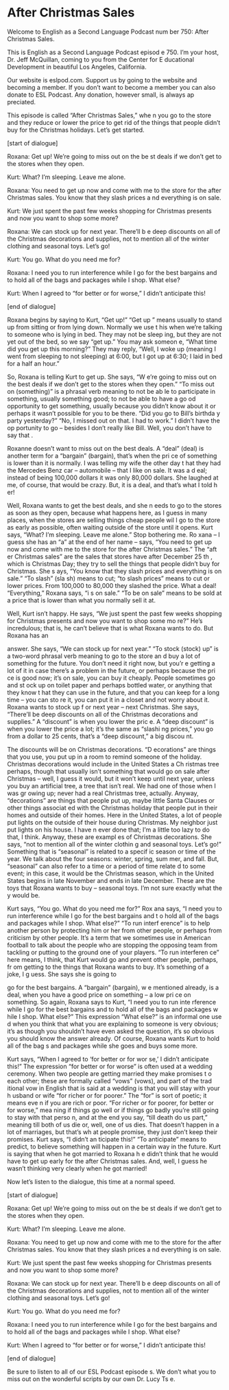 # After Christmas Sales

Welcome to English as a Second Language Podcast num ber 750: After Christmas Sales.

This is English as a Second Language Podcast episod e 750.  I’m your host, Dr. Jeff McQuillan, coming to you from the Center for E ducational Development in beautiful Los Angeles, California.

Our website is eslpod.com.  Support us by going to the website and becoming a member.  If you don’t want to become a member you can also donate to ESL Podcast.  Any donation, however small, is always ap preciated.

This episode is called “After Christmas Sales,” whe n you go to the store and they reduce or lower the price to get rid of the things that people didn’t buy for the Christmas holidays.  Let’s get started.

[start of dialogue]

Roxana:  Get up!  We’re going to miss out on the be st deals if we don’t get to the stores when they open.

Kurt:  What?  I’m sleeping.  Leave me alone.

Roxana:  You need to get up now and come with me to  the store for the after Christmas sales.  You know that they slash prices a nd everything is on sale.

Kurt:  We just spent the past few weeks shopping for Christmas presents and now you want to shop some more?

Roxana:  We can stock up for next year.  There’ll b e deep discounts on all of the Christmas decorations and supplies, not to mention all of the winter clothing and seasonal toys.  Let’s go!

Kurt:  You go.  What do you need me for?

Roxana:  I need you to run interference while I go for the best bargains and to hold all of the bags and packages while I shop.  What else?

Kurt:  When I agreed to “for better or for worse,” I didn’t anticipate this!

[end of dialogue]

 Roxana begins by saying to Kurt, “Get up!”  “Get up ” means usually to stand up from sitting or from lying down.  Normally we use t his when we’re talking to someone who is lying in bed.  They may not be sleep ing, but they are not yet out of the bed, so we say “get up.”  You may ask someon e, “What time did you get up this morning?”  They may reply, “Well, I woke up  (meaning I went from sleeping to not sleeping) at 6:00, but I got up at 6:30; I laid in bed for a half an hour.”

So, Roxana is telling Kurt to get up.  She says, “W e’re going to miss out on the best deals if we don’t get to the stores when they open.”  “To miss out on (something)” is a phrasal verb meaning to not be ab le to participate in something, usually something good; to not be able to have a go od opportunity to get something, usually because you didn’t know about it  or perhaps it wasn’t possible for you to be there.  “Did you go to Bill’s birthda y party yesterday?”  “No, I missed out on that.  I had to work.”  I didn’t have the op portunity to go – besides I don’t really like Bill.  Well, you don’t have to say that .

Roxanne doesn’t want to miss out on the best deals.   A “deal” (deal) is another term for a “bargain” (bargain), that’s when the pri ce of something is lower than it is normally.  I was telling my wife the other day t hat they had the Mercedes Benz car – automobile – that I like on sale.  It was a d eal; instead of being 100,000 dollars it was only 80,000 dollars.  She laughed at  me, of course, that would be crazy.  But, it is a deal, and that’s what I told h er!

Well, Roxana wants to get the best deals, and she n eeds to go to the stores as soon as they open, because what happens here, as I guess in many places, when the stores are selling things cheap people wil l go to the store as early as possible, often waiting outside of the store until it opens.  Kurt says, “What?  I’m sleeping.  Leave me alone.”  Stop bothering me.  Ro xana – I guess she has an “a” at the end of her name – says, “You need to get  up now and come with me to the store for the after Christmas sales.”  The “aft er Christmas sales” are the sales that stores have after December 25 th , which is Christmas Day; they try to sell the things that people didn’t buy for Christmas.  She s ays, “You know that they slash prices and everything is on sale.”  “To slash” (sla sh) means to cut; “to slash prices” means to cut or lower prices.  From 100,000  to 80,000 they slashed the price.  What a deal!  “Everything,” Roxana says, “i s on sale.”  “To be on sale” means to be sold at a price that is lower than what  you normally sell it at.

Well, Kurt isn’t happy.  He says, “We just spent the past few weeks shopping for Christmas presents and now you want to shop some mo re?”  He’s incredulous; that is, he can’t believe that is what Roxana wants  to do.  But Roxana has an

answer.  She says, “We can stock up for next year.”   “To stock (stock) up” is a two-word phrasal verb meaning to go to the store an d buy a lot of something for the future.  You don’t need it right now, but you’r e getting a lot of it in case there’s a problem in the future, or perhaps because the pri ce is good now; it’s on sale, you can buy it cheaply.  People sometimes go and st ock up on toilet paper and perhaps bottled water, or anything that they know t hat they can use in the future, and that you can keep for a long time – you can sto re it, you can put it in a closet and not worry about it.  Roxana wants to stock up f or next year – next Christmas. She says, “There’ll be deep discounts on all of the  Christmas decorations and supplies.”  A “discount” is when you lower the pric e.  A “deep discount” is when you lower the price a lot; it’s the same as “slashi ng prices,” you go from a dollar to 25 cents, that’s a “deep discount,” a big discou nt.

The discounts will be on Christmas decorations.  “D ecorations” are things that you use, you put up in a room to remind someone of the holiday.  Christmas decorations would include in the United States a Ch ristmas tree perhaps, though that usually isn’t something that would go on sale after Christmas – well, I guess it would, but it won’t keep until next year, unless  you buy an artificial tree, a tree that isn’t real.  We had one of those when I was gr owing up; never had a real Christmas tree, actually.  Anyway, “decorations” are things that people put up, maybe little Santa Clauses or other things associat ed with the Christmas holiday that people put in their homes and outside of their  homes.  Here in the United States, a lot of people put lights on the outside of their house during Christmas. My neighbor just put lights on his house.  I have n ever done that; I’m a little too lazy to do that, I think.  Anyway, these are exampl es of Christmas decorations. She says, “not to mention all of the winter clothin g and seasonal toys.  Let’s go!” Something that is “seasonal” is related to a specif ic season or time of the year. We talk about the four seasons: winter, spring, sum mer, and fall.  But, “seasonal” can also refer to a time or a period of time relate d to some event; in this case, it would be the Christmas season, which in the United States begins in late November and ends in late December.  These are the toys that Roxana wants to buy – seasonal toys.  I’m not sure exactly what the y would be.

Kurt says, “You go.  What do you need me for?”  Rox ana says, “I need you to run interference while I go for the best bargains and t o hold all of the bags and packages while I shop.  What else?”  “To run interf erence” is to help another person by protecting him or her from other people, or perhaps from criticism by other people.  It’s a term that we sometimes use in  American football to talk about the people who are stopping the opposing team  from tackling or putting to the ground one of your players.  “To run interferen ce” here means, I think, that Kurt would go and prevent other people, perhaps, fr om getting to the things that Roxana wants to buy.  It’s something of a joke, I g uess.  She says she is going to

go for the best bargains.  A “bargain” (bargain), w e mentioned already, is a deal, when you have a good price on something – a low pri ce on something.  So again, Roxana says to Kurt, “I need you to run inte rference while I go for the best bargains and to hold all of the bags and packages w hile I shop.  What else?” This expression “What else?” is an informal one use d when you think that what you are explaining to someone is very obvious; it’s  as though you shouldn’t have even asked the question, it’s so obvious you should  know the answer already. Of course, Roxana wants Kurt to hold all of the bag s and packages while she goes and buys some more.

Kurt says, “When I agreed to ‘for better or for wor se,’ I didn’t anticipate this!”  The expression “for better or for worse” is often used at a wedding ceremony.  When two people are getting married they make promises t o each other; these are formally called “vows” (vows), and part of the trad itional vow in English that is said at a wedding is that you will stay with your h usband or wife “for richer or for poorer.”  The “for” is sort of poetic; it means eve n if you are rich or poor.  “For richer or for poorer, for better or for worse,” mea ning if things go well or if things go badly you’re still going to stay with that perso n, and at the end you say, “till death do us part,” meaning till both of us die or, well, one of us dies.  That doesn’t happen in a lot of marriages, but that’s wh at people promise, they just don’t keep their promises.  Kurt says, “I didn’t an ticipate this!”  “To anticipate” means to predict, to believe something will happen in a certain way in the future. Kurt is saying that when he got married to Roxana h e didn’t think that he would have to get up early for the after Christmas sales.   And, well, I guess he wasn’t thinking very clearly when he got married!

Now let’s listen to the dialogue, this time at a normal speed.

[start of dialogue]

Roxana:  Get up!  We’re going to miss out on the be st deals if we don’t get to the stores when they open.

Kurt:  What?  I’m sleeping.  Leave me alone.

Roxana:  You need to get up now and come with me to  the store for the after Christmas sales.  You know that they slash prices a nd everything is on sale.

Kurt:  We just spent the past few weeks shopping for Christmas presents and now you want to shop some more?

Roxana:  We can stock up for next year.  There’ll b e deep discounts on all of the Christmas decorations and supplies, not to mention all of the winter clothing and seasonal toys.  Let’s go!

Kurt:  You go.  What do you need me for?

Roxana:  I need you to run interference while I go for the best bargains and to hold all of the bags and packages while I shop.  What else?

Kurt:  When I agreed to “for better or for worse,” I didn’t anticipate this!

[end of dialogue]

Be sure to listen to all of our ESL Podcast episode s.  We don’t what you to miss out on the wonderful scripts by our own Dr. Lucy Ts e.





